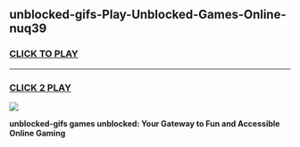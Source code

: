 
## unblocked-gifs-Play-Unblocked-Games-Online-nuq39
<h3>
<a href="https://premium76.site?title=unblocked-gifs&ref=25A">CLICK TO PLAY</a></h3>
<hr>

<h3>
<a href="https://premium76.site?title=unblocked-gifs&ref=25A">CLICK 2 PLAY</a>
  
</h3>

<a href="https://premium76.site?title=unblocked-gifs&ref=25A"><img src="https://clearcache.store/games.png"></a>


**unblocked-gifs games unblocked: Your Gateway to Fun and Accessible Online Gaming**
